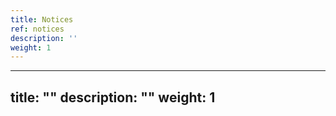 ```yaml
---
title: Notices
ref: notices
description: ''
weight: 1
---
```

---
title: ""
description: ""
weight: 1
---
